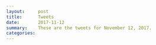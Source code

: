 ```yaml
---
layout:     post
title:      Tweets
date:       2017-11-12
summary:    These are the tweets for November 12, 2017.
categories:
---
```


